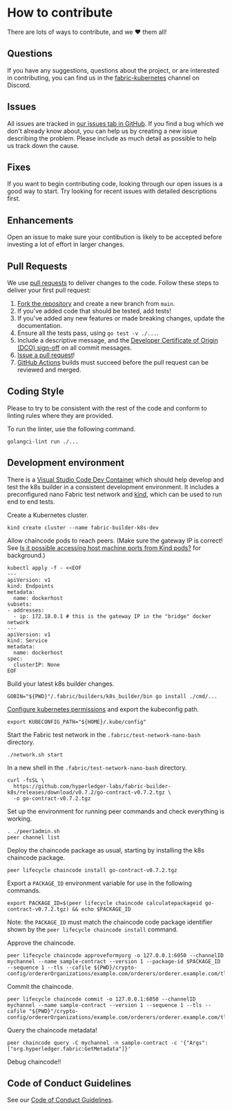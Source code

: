 # How to contribute

There are lots of ways to contribute, and we :heart: them all!

## Questions

If you have any suggestions, questions about the project, or are interested in contributing, you can find us in the [fabric-kubernetes](https://discord.com/channels/905194001349627914/945796983795384331) channel on Discord.

## Issues

All issues are tracked in [our issues tab in GitHub](https://github.com/hyperledger-labs/fabric-builder-k8s/issues). If you find a bug which we don't already know about, you can help us by creating a new issue describing the problem. Please include as much detail as possible to help us track down the cause.

## Fixes

If you want to begin contributing code, looking through our open issues is a good way to start. Try looking for recent issues with detailed descriptions first.

## Enhancements

Open an issue to make sure your contibution is likely to be accepted before investing a lot of effort in larger changes.

## Pull Requests

We use [pull requests](http://help.github.com/pull-requests/) to deliver changes to the code. Follow these steps to deliver your first pull request:

1. [Fork the repository](https://guides.github.com/activities/forking/#fork) and create a new branch from `main`.
2. If you've added code that should be tested, add tests!
3. If you've added any new features or made breaking changes, update the documentation.
4. Ensure all the tests pass, using `go test -v ./...`.
5. Include a descriptive message, and the [Developer Certificate of Origin (DCO) sign-off](https://github.com/probot/dco#how-it-works) on all commit messages.
6. [Issue a pull request](https://guides.github.com/activities/forking/#making-a-pull-request)!
7. [GitHub Actions](https://github.com/hyperledger-labs/fabric-builder-k8s/actions) builds must succeed before the pull request can be reviewed and merged.

## Coding Style

Please to try to be consistent with the rest of the code and conform to linting rules where they are provided.

To run the linter, use the following command.

```shell
golangci-lint run ./...
```

## Development environment

There is a [Visual Studio Code Dev Container](https://code.visualstudio.com/docs/devcontainers/containers) which should help develop and test the k8s builder in a consistent development environment.
It includes a preconfigured nano Fabric test network and [kind](https://kind.sigs.k8s.io/), which can be used to run end to end tests.

Create a Kubernetes cluster.

```shell
kind create cluster --name fabric-builder-k8s-dev
```

Allow chaincode pods to reach peers.
(Make sure the gateway IP is correct! See [Is it possible accessing host machine ports from Kind pods?](https://github.com/kubernetes-sigs/kind/issues/1200) for background.)

```shell
kubectl apply -f - <<EOF
---
apiVersion: v1
kind: Endpoints
metadata:
  name: dockerhost
subsets:
- addresses:
  - ip: 172.18.0.1 # this is the gateway IP in the "bridge" docker network
---
apiVersion: v1
kind: Service
metadata:
  name: dockerhost
spec:
  clusterIP: None
EOF
```

Build your latest k8s builder changes.

```shell
GOBIN="${PWD}"/.fabric/builders/k8s_builder/bin go install ./cmd/...
```

[Configure kubernetes permissions](https://labs.hyperledger.org/fabric-builder-k8s/configuring/kubernetes-permissions/) and export the kubeconfig path.

```shell
export KUBECONFIG_PATH="${HOME}/.kube/config"
```

Start the Fabric test network in the `.fabric/test-network-nano-bash` directory.

```shell
./network.sh start
```

In a new shell in the `.fabric/test-network-nano-bash` directory.

```shell
curl -fsSL \
  https://github.com/hyperledger-labs/fabric-builder-k8s/releases/download/v0.7.2/go-contract-v0.7.2.tgz \
  -o go-contract-v0.7.2.tgz
```

Set up the environment for running peer commands and check everything is working.

```shell
. ./peer1admin.sh
peer channel list
```

Deploy the chaincode package as usual, starting by installing the k8s chaincode package.

```shell
peer lifecycle chaincode install go-contract-v0.7.2.tgz
```

Export a `PACKAGE_ID` environment variable for use in the following commands.

```shell
export PACKAGE_ID=$(peer lifecycle chaincode calculatepackageid go-contract-v0.7.2.tgz) && echo $PACKAGE_ID
```

Note: the `PACKAGE_ID` must match the chaincode code package identifier shown by the `peer lifecycle chaincode install` command.

Approve the chaincode.

```shell
peer lifecycle chaincode approveformyorg -o 127.0.0.1:6050 --channelID mychannel --name sample-contract --version 1 --package-id $PACKAGE_ID --sequence 1 --tls --cafile ${PWD}/crypto-config/ordererOrganizations/example.com/orderers/orderer.example.com/tls/ca.crt
```

Commit the chaincode.

```shell
peer lifecycle chaincode commit -o 127.0.0.1:6050 --channelID mychannel --name sample-contract --version 1 --sequence 1 --tls --cafile "${PWD}"/crypto-config/ordererOrganizations/example.com/orderers/orderer.example.com/tls/ca.crt
```

Query the chaincode metadata!

```shell
peer chaincode query -C mychannel -n sample-contract -c '{"Args":["org.hyperledger.fabric:GetMetadata"]}'
```

Debug chaincode!!

## Code of Conduct Guidelines <a name="conduct"></a>

See our [Code of Conduct Guidelines](./CODE_OF_CONDUCT.md).

